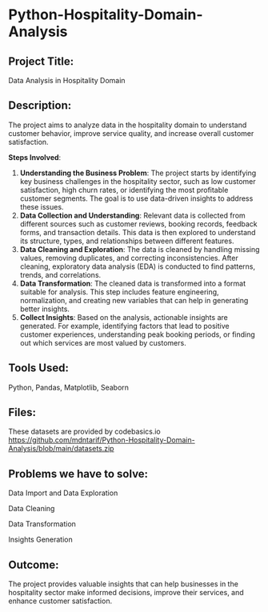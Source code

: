 # Python-Hospitality-Domain-Analysis
## **Project Title:**

Data Analysis in Hospitality Domain

## **Description:**

The project aims to analyze data in the hospitality domain to understand customer behavior, improve service quality, and increase overall customer satisfaction.

**Steps Involved**:

1. **Understanding the Business Problem**: The project starts by identifying key business challenges in the hospitality sector, such as low customer satisfaction, high churn rates, or identifying the most profitable customer segments. The goal is to use data-driven insights to address these issues.
2. **Data Collection and Understanding**: Relevant data is collected from different sources such as customer reviews, booking records, feedback forms, and transaction details. This data is then explored to understand its structure, types, and relationships between different features.
3. **Data Cleaning and Exploration**: The data is cleaned by handling missing values, removing duplicates, and correcting inconsistencies. After cleaning, exploratory data analysis (EDA) is conducted to find patterns, trends, and correlations.
4. **Data Transformation**: The cleaned data is transformed into a format suitable for analysis. This step includes feature engineering, normalization, and creating new variables that can help in generating better insights.
5. **Collect Insights**: Based on the analysis, actionable insights are generated. For example, identifying factors that lead to positive customer experiences, understanding peak booking periods, or finding out which services are most valued by customers.

## **Tools Used:**

Python, Pandas, Matplotlib, Seaborn

## Files:

These datasets are provided by codebasics.io
https://github.com/mdntarif/Python-Hospitality-Domain-Analysis/blob/main/datasets.zip

## Problems we have to solve:
Data Import and Data Exploration

Data Cleaning

Data Transformation

Insights Generation

## **Outcome:**

The project provides valuable insights that can help businesses in the hospitality sector make informed decisions, improve their services, and enhance customer satisfaction.
